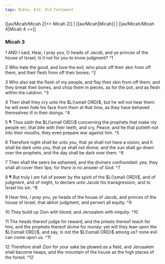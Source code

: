 ```yaml
---
tags: Bible, KJV, Old_Testament
---
```


[[av/Micah/Micah 2|<< Micah 2]] | [[av/Micah|Micah]] | [[av/Micah/Micah 4|Micah 4 >>]]

### Micah 3

1 AND I said, Hear, I pray you, O heads of Jacob, and ye princes of the house of Israel; _Is_ _it_ not for you to know judgment? ^1

2 Who hate the good, and love the evil; who pluck off their skin from off them, and their flesh from off their bones; ^2

3 Who also eat the flesh of my people, and flay their skin from off them; and they break their bones, and chop them in pieces, as for the pot, and as flesh within the caldron. ^3

4 Then shall they cry unto the $L{\small ORD}$, but he will not hear them: he will even hide his face from them at that time, as they have behaved themselves ill in their doings. ^4

5 ¶ Thus saith the $L{\small ORD}$ concerning the prophets that make my people err, that bite with their teeth, and cry, Peace; and he that putteth not into their mouths, they even prepare war against him. ^5

6 Therefore night _shall_ _be_ unto you, that ye shall not have a vision; and it shall be dark unto you, that ye shall not divine; and the sun shall go down over the prophets, and the day shall be dark over them. ^6

7 Then shall the seers be ashamed, and the diviners confounded: yea, they shall all cover their lips; for _there_ _is_ no answer of God. ^7

8 ¶ But truly I am full of power by the spirit of the $L{\small ORD}$, and of judgment, and of might, to declare unto Jacob his transgression, and to Israel his sin. ^8

9 Hear this, I pray you, ye heads of the house of Jacob, and princes of the house of Israel, that abhor judgment, and pervert all equity. ^9

10 They build up Zion with blood, and Jerusalem with iniquity. ^10

11 The heads thereof judge for reward, and the priests thereof teach for hire, and the prophets thereof divine for money: yet will they lean upon the $L{\small ORD}$, and say, _Is_ not the $L{\small ORD}$ among us? none evil can come upon us. ^11

12 Therefore shall Zion for your sake be plowed _as_ a field, and Jerusalem shall become heaps, and the mountain of the house as the high places of the forest. ^12
